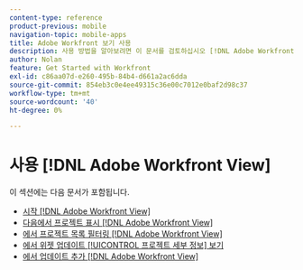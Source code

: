 ```yaml
---
content-type: reference
product-previous: mobile
navigation-topic: mobile-apps
title: Adobe Workfront 보기 사용
description: 사용 방법을 알아보려면 이 문서를 검토하십시오 [!DNL Adobe Workfront] 보기.
author: Nolan
feature: Get Started with Workfront
exl-id: c86aa07d-e260-495b-84b4-d661a2ac6dda
source-git-commit: 854eb3c0e4ee49315c36e00c7012e0baf2d98c37
workflow-type: tm+mt
source-wordcount: '40'
ht-degree: 0%

---
```


# 사용 [!DNL Adobe Workfront View]

이 섹션에는 다음 문서가 포함됩니다.

* [시작 [!DNL Adobe Workfront View]](../../../workfront-basics/mobile-apps/using-workfront-view/get-started-with-workfront-view.md)
* [다음에서 프로젝트 표시 [!DNL Adobe Workfront View]](../../../workfront-basics/mobile-apps/using-workfront-view/display-projects-in-wokrfont-view.md)
* [에서 프로젝트 목록 필터링 [!DNL Adobe Workfront View]](../../../workfront-basics/mobile-apps/using-workfront-view/filter-project-lists-in-workfront-view.md)
* [에서 위젯 업데이트 [!UICONTROL 프로젝트 세부 정보] 보기](../../../workfront-basics/mobile-apps/using-workfront-view/update-widgets-in-workfront-view.md)
* [에서 업데이트 추가 [!DNL Adobe Workfront View]](../../../workfront-basics/mobile-apps/using-workfront-view/add-updates-in-workfront-view.md)
